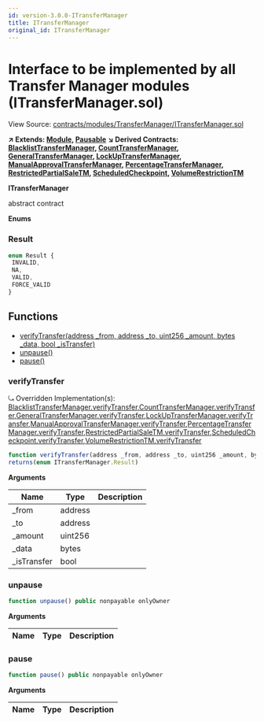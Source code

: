 ```yaml
---
id: version-3.0.0-ITransferManager
title: ITransferManager
original_id: ITransferManager
---
```


# Interface to be implemented by all Transfer Manager modules (ITransferManager.sol)

View Source: [contracts/modules/TransferManager/ITransferManager.sol](../../contracts/modules/TransferManager/ITransferManager.sol)

**↗ Extends: [Module](Module.md), [Pausable](Pausable.md)**
**↘ Derived Contracts: [BlacklistTransferManager](BlacklistTransferManager.md), [CountTransferManager](CountTransferManager.md), [GeneralTransferManager](GeneralTransferManager.md), [LockUpTransferManager](LockUpTransferManager.md), [ManualApprovalTransferManager](ManualApprovalTransferManager.md), [PercentageTransferManager](PercentageTransferManager.md), [RestrictedPartialSaleTM](RestrictedPartialSaleTM.md), [ScheduledCheckpoint](ScheduledCheckpoint.md), [VolumeRestrictionTM](VolumeRestrictionTM.md)**

**ITransferManager**

abstract contract

**Enums**
### Result

```js
enum Result {
 INVALID,
 NA,
 VALID,
 FORCE_VALID
}
```

## Functions

- [verifyTransfer(address _from, address _to, uint256 _amount, bytes _data, bool _isTransfer)](#verifytransfer)
- [unpause()](#unpause)
- [pause()](#pause)

### verifyTransfer

⤿ Overridden Implementation(s): [BlacklistTransferManager.verifyTransfer](BlacklistTransferManager.md#verifytransfer),[CountTransferManager.verifyTransfer](CountTransferManager.md#verifytransfer),[GeneralTransferManager.verifyTransfer](GeneralTransferManager.md#verifytransfer),[LockUpTransferManager.verifyTransfer](LockUpTransferManager.md#verifytransfer),[ManualApprovalTransferManager.verifyTransfer](ManualApprovalTransferManager.md#verifytransfer),[PercentageTransferManager.verifyTransfer](PercentageTransferManager.md#verifytransfer),[RestrictedPartialSaleTM.verifyTransfer](RestrictedPartialSaleTM.md#verifytransfer),[ScheduledCheckpoint.verifyTransfer](ScheduledCheckpoint.md#verifytransfer),[VolumeRestrictionTM.verifyTransfer](VolumeRestrictionTM.md#verifytransfer)

```js
function verifyTransfer(address _from, address _to, uint256 _amount, bytes _data, bool _isTransfer) public nonpayable
returns(enum ITransferManager.Result)
```

**Arguments**

| Name        | Type           | Description  |
| ------------- |------------- | -----|
| _from | address |  | 
| _to | address |  | 
| _amount | uint256 |  | 
| _data | bytes |  | 
| _isTransfer | bool |  | 

### unpause

```js
function unpause() public nonpayable onlyOwner 
```

**Arguments**

| Name        | Type           | Description  |
| ------------- |------------- | -----|

### pause

```js
function pause() public nonpayable onlyOwner 
```

**Arguments**

| Name        | Type           | Description  |
| ------------- |------------- | -----|

